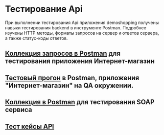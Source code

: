 # Тестирование Api
При выполнении тестирования Api приложения demoshopping получены навыки тестирования backend в инструменте Postman. Подробнее изучены HTTP методы, форматы запросов на сервер и ответов сервера, а также статус-коды ответов.
## [Коллекция запросов в Postman](https://github.com/Sytugin/Api/blob/main/DemoShopping.postman_collection.json) для тестирования приложения Интернет-магазин 

## [Тестовый прогон](https://drive.google.com/file/d/1gss42jfiqqCjvv2ohg3IqShQbM6_WKO0/view?usp=sharing) в Postman, приложения "Интернет-магазин" на QA окружении.

## [Коллекция в Postman](https://www.postman.com/sytugin/workspace/my-workspace/collection/40992590-fe284776-5b06-4c94-9776-87289d6e9365?action=share&creator=40992590&active-environment=40992590-7c5850da-4ab0-4a6c-8bb7-731da2828f49) для тестирования SOAP сервиса 

## [Тест кейсы API](https://drive.google.com/file/d/1T0wuCSkFYjRoHUzI185CssHsU433KJMn/view?usp=sharing)
